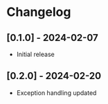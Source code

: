 # Changelog

## [0.1.0] - 2024-02-07

- Initial release

## [0.2.0] - 2024-02-20

- Exception handling updated
